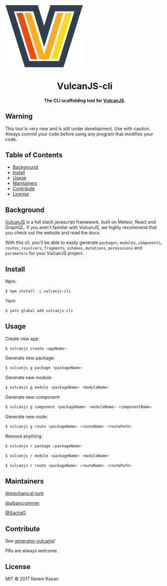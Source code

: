 ![banner](pics/logo-plain.png)

<h1 align="center">VulcanJS-cli</h1>
<h4 align="center">The CLI scaffolding tool for <a href="http://vulcanjs.org/" target="_blank_" >VulcanJS</a>.</h4>


## Warning

This tool is very new and is still under development. Use with caution. Always commit your code before using any program that modifies your code.

## Table of Contents

- [Background](#background)
- [Install](#install)
- [Usage](#usage)
- [Maintainers](#maintainers)
- [Contribute](#contribute)
- [License](#license)

## Background
<a href="http://vulcanjs.org/" target="_blank_" >VulcanJS</a> is a full stack javascript framework, built on Meteor, React and GraphQL. If you aren't familiar with VulcanJS, we highly recommend that you check out the website and read the docs.

With this cli, you'll be able to easily generate `packages`, `modules`, `components`, `routes`, `resolvers`, `fragments`, `schemas`, `mutations`, `permissions` and `parameters` for your VulcanJS project.

## Install

Npm:
```sh
$ npm install -g vulcanjs-cli
```

Yarn:
```sh
$ yarn global add vulcanjs-cli
```


## Usage
Create new app:

```sh
$ vulcanjs create <appName>
```

Generate new package:

```sh
$ vulcanjs g package <packageName>
```

Generate new module:

```sh
$ vulcanjs g module <packageName> <moduleName>
```

Generate new component:

```sh
$ vulcanjs g component <packageName> <moduleName> <componentName>
```

Generate new route:

```sh
$ vulcanjs g route <packageName> <routeName> <routePath>
```

Remove anything:
```sh
$ vulcanjs r package <packageName>
```

```sh
$ vulcanjs r module <packageName> <moduleName>
```

```sh
$ vulcanjs r route <packageName> <routeName> <routePath>
```

## Maintainers

[@mechanical-turk](https://github.com/mechanical-turk)

[@albancrommer](https://github.com/albancrommer)

[@SachaG](https://github.com/SachaG)

## Contribute

See [generator-vulcanjs](https://github.com/mechanical-turk/generator-vulcanjs)!

PRs are always welcome.

## License

MIT © 2017 Kerem Kazan
